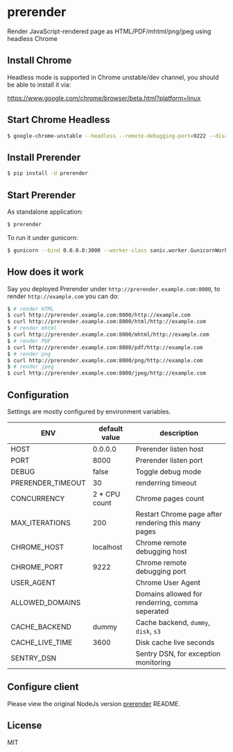 # prerender

Render JavaScript-rendered page as HTML/PDF/mhtml/png/jpeg using headless Chrome

## Install Chrome

Headless mode is supported in Chrome unstable/dev channel, you should be able to install it via:

https://www.google.com/chrome/browser/beta.html?platform=linux

## Start Chrome Headless

```bash
$ google-chrome-unstable --headless --remote-debugging-port=9222 --disable-gpu "about:blank"
```

## Install Prerender

```bash
$ pip install -U prerender
```

## Start Prerender

As standalone application:

```bash
$ prerender
```

To run it under gunicorn:

```bash
$ gunicorn --bind 0.0.0.0:3000 --worker-class sanic.worker.GunicornWorker prerender.app:app
```

## How does it work

Say you deployed Prerender under `http://prerender.example.com:8000`, to render `http://example.com` you can do:

```bash
$ # render HTML
$ curl http://prerender.example.com:8000/http://example.com
$ curl http://prerender.example.com:8000/html/http://example.com
$ # render mhtml
$ curl http://prerender.example.com:8000/mhtml/http://example.com
$ # render PDF
$ curl http://prerender.example.com:8000/pdf/http://example.com
$ # render png
$ curl http://prerender.example.com:8000/png/http://example.com
$ # render jpeg
$ curl http://prerender.example.com:8000/jpeg/http://example.com
```

## Configuration

Settings are mostly configured by environment variables.

| ENV                        | default value    | description                                         |
|----------------------------|------------------|-----------------------------------------------------|
| HOST                       | 0.0.0.0          | Prerender listen host                               |
| PORT                       | 8000             | Prerender listen port                               |
| DEBUG                      | false            | Toggle debug mode                                   |
| PRERENDER_TIMEOUT          | 30               | renderring timeout                                  |
| CONCURRENCY                | 2 * CPU count    | Chrome pages count                                  |
| MAX_ITERATIONS             | 200              | Restart Chrome page after rendering this many pages |
| CHROME_HOST                | localhost        | Chrome remote debugging host                        |
| CHROME_PORT                | 9222             | Chrome remote debugging port                        |
| USER_AGENT                 |                  | Chrome User Agent                                   |
| ALLOWED_DOMAINS            |                  | Domains allowed for renderring, comma seperated     |
| CACHE_BACKEND              | dummy            | Cache backend, `dummy`, `disk`, `s3`                |
| CACHE_LIVE_TIME            | 3600             | Disk cache live seconds                             |
| SENTRY_DSN                 |                  | Sentry DSN, for exception monitoring                |

## Configure client

Please view the original NodeJs version [prerender](https://github.com/prerender/prerender#official-middleware) README.

## License

MIT
